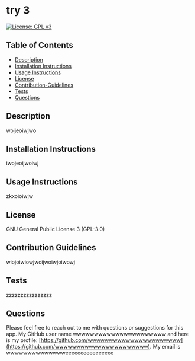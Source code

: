 # try 3

  [![License: GPL v3](https://img.shields.io/badge/License-GPLv3-blue.svg)](https://www.gnu.org/licenses/gpl-3.0)

## Table of Contents
* [Description](#description)
* [Installation Instructions](#installation-instructions)
* [Usage Instructions](#usage-instructions)
* [License](#license)
* [Contribution-Guidelines](#contribution-guidelines)
* [Tests](#tests)
* [Questions](#questions)

## Description <a name="description"></a> 
woijeoiwjwo

## Installation Instructions <a name="installation-instructions"></a>
iwojeoijwoiwj

## Usage Instructions <a name="usage-instructions"></a>
zkxoioiwjw

## License <a name="license"></a>
GNU General Public License 3 (GPL-3.0)

## Contribution Guidelines <a name="contribution-guidelines"></a>
wiojoiwiowjwoijwoiwjoiwowj

## Tests <a name="tests"></a> 
zzzzzzzzzzzzzzzz

## Questions
Please feel free to reach out to me with questions or suggestions for this app.
My GitHub user name wwwwwwwwwwwwwwwwwwwwww and here is my profile: [https://github.com/wwwwwwwwwwwwwwwwwwwwww](https://github.com/wwwwwwwwwwwwwwwwwwwwww).
My email is wwwwwwwwwwwwwweeeeeeeeeeeeeeee

